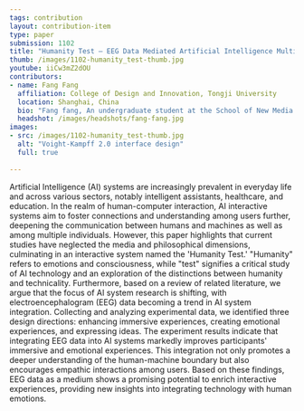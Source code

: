 ```yaml
---
tags: contribution
layout: contribution-item
type: paper
submission: 1102
title: "Humanity Test — EEG Data Mediated Artificial Intelligence Multiplayer Interactive System"
thumb: /images/1102-humanity_test-thumb.jpg
youtube: iiCw3mZ2dOU
contributors: 
- name: Fang Fang
  affiliation: College of Design and Innovation, Tongji University
  location: Shanghai, China
  bio: "Fang fang, An undergraduate student at the School of New Media Art and Design in Beihang University, now become a MSc candidate at the Shanghai International Design and Innovation College of Tongji University. My major is digital media art and technology."
  headshot: /images/headshots/fang-fang.jpg
images: 
- src: /images/1102-humanity_test-thumb.jpg
  alt: "Voight-Kampff 2.0 interface design"
  full: true
  
---
```


Artificial Intelligence (AI) systems are increasingly prevalent in
everyday life and across various sectors, notably intelligent
assistants, healthcare, and education. In the realm of human-computer
interaction, AI interactive systems aim to foster connections and
understanding among users further, deepening the communication between
humans and machines as well as among multiple individuals. However, this
paper highlights that current studies have neglected the media and
philosophical dimensions, culminating in an interactive system named the
'Humanity Test.' "Humanity" refers to emotions and consciousness,
while "test" signifies a critical study of AI technology and an
exploration of the distinctions between humanity and technicality.
Furthermore, based on a review of related literature, we argue that the
focus of AI system research is shifting, with electroencephalogram (EEG)
data becoming a trend in AI system integration. Collecting and analyzing
experimental data, we identified three design directions: enhancing
immersive experiences, creating emotional experiences, and expressing
ideas. The experiment results indicate that integrating EEG data into AI
systems markedly improves participants' immersive and emotional
experiences. This integration not only promotes a deeper understanding
of the human-machine boundary but also encourages empathic interactions
among users. Based on these findings, EEG data as a medium shows a
promising potential to enrich interactive experiences, providing new
insights into integrating technology with human emotions.
